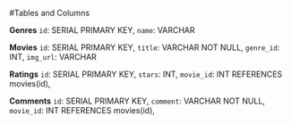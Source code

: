 #Tables and Columns

**Genres**
`id`: SERIAL PRIMARY KEY,
`name`: VARCHAR

**Movies**
`id`: SERIAL PRIMARY KEY,
`title`: VARCHAR NOT NULL,
`genre_id`: INT,
`img_url`: VARCHAR

**Ratings**
`id`: SERIAL PRIMARY KEY,
`stars`: INT,
`movie_id`: INT REFERENCES movies(id),

**Comments**
`id`: SERIAL PRIMARY KEY,
`comment`: VARCHAR NOT NULL,
`movie_id`: INT REFERENCES movies(id),
